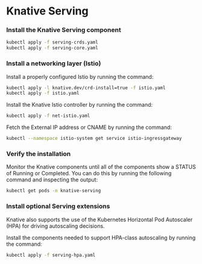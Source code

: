 # Knative Serving

### Install the Knative Serving component

```bash
kubectl apply -f serving-crds.yaml
kubectl apply -f serving-core.yaml
```

### Install a networking layer (Istio)

Install a properly configured Istio by running the command:

```bash
kubectl apply -l knative.dev/crd-install=true -f istio.yaml
kubectl apply -f istio.yaml
```

Install the Knative Istio controller by running the command:

```bash
kubectl apply -f net-istio.yaml
```

Fetch the External IP address or CNAME by running the command:

```bash
kubectl --namespace istio-system get service istio-ingressgateway
```

### Verify the installation

Monitor the Knative components until all of the components show a STATUS of Running or Completed. You can do this by running the following command and inspecting the output:

```bash
kubectl get pods -n knative-serving
```

### Install optional Serving extensions

Knative also supports the use of the Kubernetes Horizontal Pod Autoscaler (HPA) for driving autoscaling decisions.

Install the components needed to support HPA-class autoscaling by running the command:

```bash
kubectl apply -f serving-hpa.yaml
```
